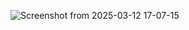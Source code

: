 ![Screenshot from 2025-03-12 17-07-15](https://github.com/user-attachments/assets/858938b9-4cc8-4c12-af14-97b18341bfc7)
